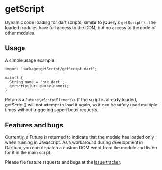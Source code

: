 # getScript

Dynamic code loading for dart scripts, similar to jQuery's `getScript()`.
The loaded modules have full access to the DOM, but no access to
the code of other modules.

## Usage

A simple usage example:

    import 'package:getScript/getScript.dart';

    main() {
      String name = 'one.dart';
      getScript(Uri.parse(name));
    }
Returns a `Future\<ScriptElement\>`
If the script is already loaded, getScript() will not attempt to load it
again, so it can be safely used multiple times without triggering superfluous
requests.

## Features and bugs

Currently, a Future is returned to indicate that the module has loaded only
when running in Javascript.
As a workaround during development in Dartium, you can dispatch a custom 
DOM event from the module and listen for it in the main script.

Please file feature requests and bugs at the [issue tracker][tracker].

[tracker]: https://www.github.com/GeKorm/getScript/issues
